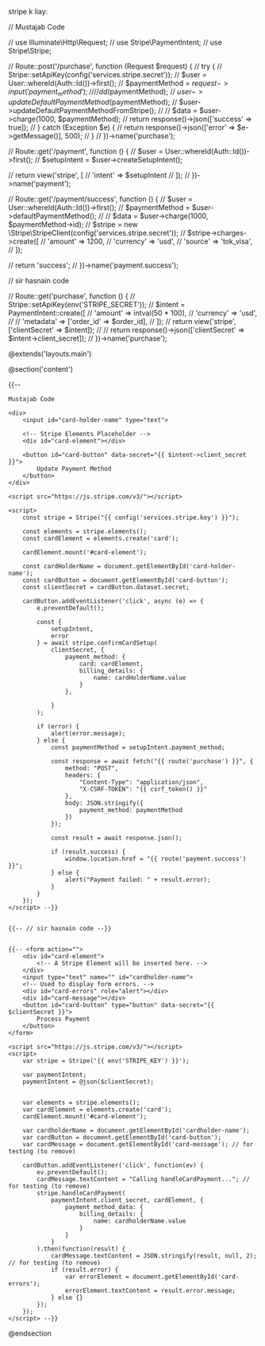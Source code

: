 stripe k liay:



// Mustajab Code


// use Illuminate\Http\Request;
// use Stripe\PaymentIntent;
// use Stripe\Stripe;



// Route::post('/purchase', function (Request $request) {
//     try {
//         Stripe::setApiKey(config('services.stripe.secret'));
//         $user = User::whereId(Auth::Id())->first();
//         $paymentMethod = $request->input('payment_method');
//         // dd($paymentMethod);
//         $user->updateDefaultPaymentMethod($paymentMethod);
//         $user->updateDefaultPaymentMethodFromStripe();
//         // $data = $user->charge(1000, $paymentMethod);
//         return response()->json(['success' => true]);
//     } catch (Exception $e) {
//         return response()->json(['error' => $e->getMessage()], 500);
//     }
// })->name('purchase');

// Route::get('/payment', function () {
//     $user = User::whereId(Auth::Id())->first();
//     $setupIntent = $user->createSetupIntent();

//     return view('stripe', [
//         'intent' => $setupIntent
//     ]);
// })->name('payment');

// Route::get('/payment/success', function () {
//     $user = User::whereId(Auth::Id())->first();
//     $paymentMethod = $user->defaultPaymentMethod();
//     // $data = $user->charge(1000, $paymentMethod->id);
//     $stripe = new \Stripe\StripeClient(config('services.stripe.secret'));
//     $stripe->charges->create([
//         'amount' => 1200,
//         'currency' => 'usd',
//         'source' => 'tok_visa',
//     ]);

//     return 'success';
// })->name('payment.success');




// sir hasnain code

// Route::get('purchase', function () {
//     Stripe::setApiKey(env('STRIPE_SECRET'));
//     $intent = PaymentIntent::create([
//         'amount' => intval(50 * 100),
//         'currency' => 'usd',
//         // 'metadata' => ['order_id' => $order_id],
//     ]);
//     return view('stripe', ['clientSecret' => $intent]);
//     // return response()->json(['clientSecret' => $intent->client_secret]);
// })->name('purchase');


















@extends('layouts.main')

@section('content')

{{-- 

    Mustajab Code

    <div>
        <input id="card-holder-name" type="text">

        <!-- Stripe Elements Placeholder -->
        <div id="card-element"></div>

        <button id="card-button" data-secret="{{ $intent->client_secret }}">
            Update Payment Method
        </button>
    </div>

    <script src="https://js.stripe.com/v3/"></script>

    <script>
        const stripe = Stripe("{{ config('services.stripe.key') }}");

        const elements = stripe.elements();
        const cardElement = elements.create('card');

        cardElement.mount('#card-element');

        const cardHolderName = document.getElementById('card-holder-name');
        const cardButton = document.getElementById('card-button');
        const clientSecret = cardButton.dataset.secret;

        cardButton.addEventListener('click', async (e) => {
            e.preventDefault();

            const {
                setupIntent,
                error
            } = await stripe.confirmCardSetup(
                clientSecret, {
                    payment_method: {
                        card: cardElement,
                        billing_details: {
                            name: cardHolderName.value
                        }
                    },
                    
                }
            );

            if (error) {
                alert(error.message);
            } else {
                const paymentMethod = setupIntent.payment_method;

                const response = await fetch("{{ route('purchase') }}", {
                    method: "POST",
                    headers: {
                        "Content-Type": "application/json",
                        "X-CSRF-TOKEN": "{{ csrf_token() }}"
                    },
                    body: JSON.stringify({
                        payment_method: paymentMethod
                    })
                });

                const result = await response.json();

                if (result.success) {
                    window.location.href = "{{ route('payment.success') }}";
                } else {
                    alert("Payment failed: " + result.error);
                }
            }
        });
    </script> --}}


    {{-- // sir hasnain code --}}


    {{-- <form action="">
        <div id="card-element">
            <!-- A Stripe Element will be inserted here. -->
        </div>
        <input type="text" name="" id="cardholder-name">
        <!-- Used to display form errors. -->
        <div id="card-errors" role="alert"></div>
        <div id="card-message"></div>
        <button id="card-button" type="button" data-secret="{{ $clientSecret }}">
            Process Payment
        </button>
    </form>

    <script src="https://js.stripe.com/v3/"></script>
    <script>
        var stripe = Stripe('{{ env('STRIPE_KEY') }}');

        var paymentIntent;
        paymentIntent = @json($clientSecret);


        var elements = stripe.elements();
        var cardElement = elements.create('card');
        cardElement.mount('#card-element');

        var cardholderName = document.getElementById('cardholder-name');
        var cardButton = document.getElementById('card-button');
        var cardMessage = document.getElementById('card-message'); // for testing (to remove)

        cardButton.addEventListener('click', function(ev) {
            ev.preventDefault();
            cardMessage.textContent = "Calling handleCardPayment..."; // for testing (to remove)
            stripe.handleCardPayment(
                paymentIntent.client_secret, cardElement, {
                    payment_method_data: {
                        billing_details: {
                            name: cardholderName.value
                        }
                    }
                }
            ).then(function(result) {
                cardMessage.textContent = JSON.stringify(result, null, 2); // for testing (to remove)
                if (result.error) {
                    var errorElement = document.getElementById('card-errors');
                    errorElement.textContent = result.error.message;
                } else {}
            });
        });
    </script> --}}
@endsection
